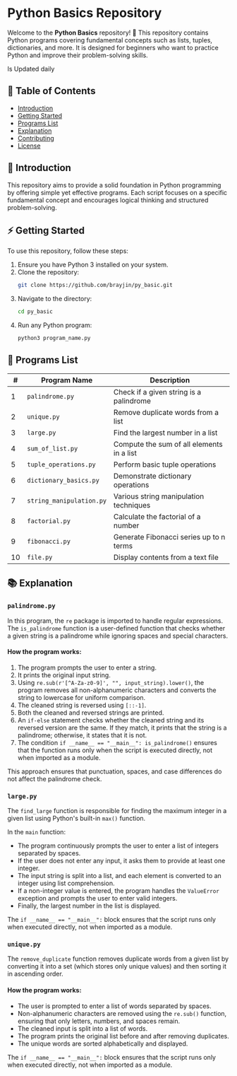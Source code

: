# Python Basics Repository

Welcome to the **Python Basics** repository! 🚀 This repository contains Python programs covering fundamental concepts such as lists, tuples, dictionaries, and more. It is designed for beginners who want to practice Python and improve their problem-solving skills.

Is Updated daily

## 📌 Table of Contents

- [Introduction](#introduction)
- [Getting Started](#getting-started)
- [Programs List](#programs-list)
- [Explanation](#explanation)
- [Contributing](#contributing)
- [License](#license)

## 📖 Introduction

This repository aims to provide a solid foundation in Python programming by offering simple yet effective programs. Each script focuses on a specific fundamental concept and encourages logical thinking and structured problem-solving.

## ⚡ Getting Started

To use this repository, follow these steps:

1. Ensure you have Python 3 installed on your system.
2. Clone the repository:
   ```bash
   git clone https://github.com/brayjin/py_basic.git
   ```
3. Navigate to the directory:
   ```bash
   cd py_basic
   ```
4. Run any Python program:
   ```bash
   python3 program_name.py
   ```

## 📝 Programs List

| #  | Program Name             | Description                               |
| -- | ------------------------ | ----------------------------------------- |
| 1  | `palindrome.py`          | Check if a given string is a palindrome   |
| 2  | `unique.py`              | Remove duplicate words from a list        |
| 3  | `large.py`               | Find the largest number in a list         |
| 4  | `sum_of_list.py`         | Compute the sum of all elements in a list |
| 5  | `tuple_operations.py`    | Perform basic tuple operations            |
| 6  | `dictionary_basics.py`   | Demonstrate dictionary operations         |
| 7  | `string_manipulation.py` | Various string manipulation techniques    |
| 8  | `factorial.py`           | Calculate the factorial of a number       |
| 9  | `fibonacci.py`           | Generate Fibonacci series up to n terms   |
| 10 | `file.py`                | Display contents from a text file         |

## 📚 Explanation

### `palindrome.py`
In this program, the `re` package is imported to handle regular expressions. The `is_palindrome` function is a user-defined function that checks whether a given string is a palindrome while ignoring spaces and special characters.

#### **How the program works:**
1. The program prompts the user to enter a string.
2. It prints the original input string.
3. Using `re.sub(r'[^A-Za-z0-9]', "", input_string).lower()`, the program removes all non-alphanumeric characters and converts the string to lowercase for uniform comparison.
4. The cleaned string is reversed using `[::-1]`.
5. Both the cleaned and reversed strings are printed.
6. An `if-else` statement checks whether the cleaned string and its reversed version are the same. If they match, it prints that the string is a palindrome; otherwise, it states that it is not.
7. The condition `if __name__ == "__main__": is_palindrome()` ensures that the function runs only when the script is executed directly, not when imported as a module.

This approach ensures that punctuation, spaces, and case differences do not affect the palindrome check.

### `large.py`
The `find_large` function is responsible for finding the maximum integer in a given list using Python's built-in `max()` function.

In the `main` function:

- The program continuously prompts the user to enter a list of integers separated by spaces.
- If the user does not enter any input, it asks them to provide at least one integer.
- The input string is split into a list, and each element is converted to an integer using list comprehension.
- If a non-integer value is entered, the program handles the `ValueError` exception and prompts the user to enter valid integers.
- Finally, the largest number in the list is displayed.

The `if __name__ == "__main__":` block ensures that the script runs only when executed directly, not when imported as a module.

### `unique.py`
The `remove_duplicate` function removes duplicate words from a given list by converting it into a set (which stores only unique values) and then sorting it in ascending order.

#### **How the program works:**
- The user is prompted to enter a list of words separated by spaces.
- Non-alphanumeric characters are removed using the `re.sub()` function, ensuring that only letters, numbers, and spaces remain.
- The cleaned input is split into a list of words.
- The program prints the original list before and after removing duplicates.
- The unique words are sorted alphabetically and displayed.

The `if __name__ == "__main__":` block ensures that the script runs only when executed directly, not when imported as a module.
